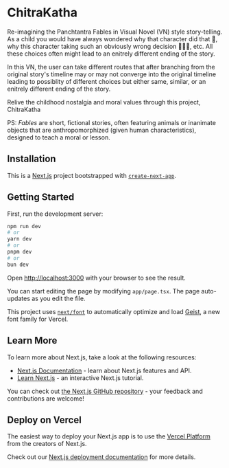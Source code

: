 # ChitraKatha

Re-imagining the Panchtantra Fables in Visual Novel (VN) style story-telling. As a child you would have always wondered why that character did that 🤨, why this character taking such an obviously wrong decision 🤦🏻‍♂️, etc. All these choices often might lead to an enitrely different ending of the story.

In this VN, the user can take different routes that after branching from the original story's timeline may or may not converge into the original timeline leading to possiblity of different choices but either same, similar, or an enitrely different ending of the story.

Relive the childhood nostalgia and moral values through this project, ChitraKatha

PS: _Fables_ are short, fictional stories, often featuring animals or inanimate objects that are anthropomorphized (given human characteristics), designed to teach a moral or lesson.

## Installation

This is a [Next.js](https://nextjs.org) project bootstrapped with [`create-next-app`](https://nextjs.org/docs/app/api-reference/cli/create-next-app).

## Getting Started

First, run the development server:

```bash
npm run dev
# or
yarn dev
# or
pnpm dev
# or
bun dev
```

Open [http://localhost:3000](http://localhost:3000) with your browser to see the result.

You can start editing the page by modifying `app/page.tsx`. The page auto-updates as you edit the file.

This project uses [`next/font`](https://nextjs.org/docs/app/building-your-application/optimizing/fonts) to automatically optimize and load [Geist](https://vercel.com/font), a new font family for Vercel.

## Learn More

To learn more about Next.js, take a look at the following resources:

- [Next.js Documentation](https://nextjs.org/docs) - learn about Next.js features and API.
- [Learn Next.js](https://nextjs.org/learn) - an interactive Next.js tutorial.

You can check out [the Next.js GitHub repository](https://github.com/vercel/next.js) - your feedback and contributions are welcome!

## Deploy on Vercel

The easiest way to deploy your Next.js app is to use the [Vercel Platform](https://vercel.com/new?utm_medium=default-template&filter=next.js&utm_source=create-next-app&utm_campaign=create-next-app-readme) from the creators of Next.js.

Check out our [Next.js deployment documentation](https://nextjs.org/docs/app/building-your-application/deploying) for more details.
